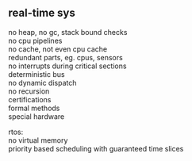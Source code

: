 ---
---
## real-time sys 

no heap, no gc, stack bound checks  
no cpu pipelines  
no cache, not even cpu cache  
redundant parts, eg. cpus, sensors  
no interrupts during critical sections  
deterministic bus  
no dynamic dispatch  
no recursion  
certifications  
formal methods  
special hardware  

rtos:  
no virtual memory   
priority based scheduling with guaranteed time slices 